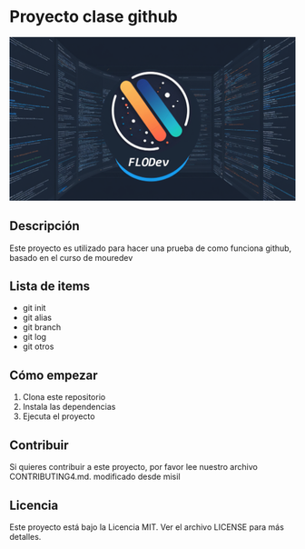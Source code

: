 # Proyecto clase github

![Imagen del proyecto](media/logo_github.png)

## Descripción

Este proyecto es utilizado para hacer una prueba de como funciona github, basado en el curso de mouredev

## Lista de items

- git init
- git alias
- git branch
- git log
- git otros

## Cómo empezar

1. Clona este repositorio
2. Instala las dependencias
3. Ejecuta el proyecto

## Contribuir

Si quieres contribuir a este proyecto, por favor lee nuestro archivo CONTRIBUTING4.md. modificado desde misil

## Licencia

Este proyecto está bajo la Licencia MIT. Ver el archivo LICENSE para más detalles.
